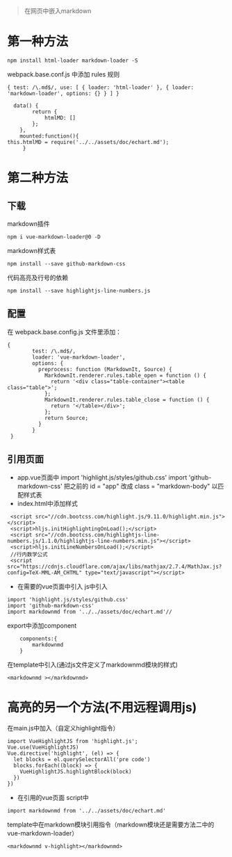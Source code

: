 >在网页中嵌入markdown
# 第一种方法
```
npm install html-loader markdown-loader -S
```
webpack.base.conf.js 中添加 rules 规则
```
{ test: /\.md$/, use: [ { loader: 'html-loader' }, { loader: 'markdown-loader', options: {} } ] }
```
```
  data() {
        return {
            htmlMD: []
        };
    },
    mounted:function(){
this.htmlMD = require('../../assets/doc/echart.md');
     }

```
# 第二种方法
## 下载
markdown插件
```
npm i vue-markdown-loader@0 -D

```
markdown样式表
```
npm install --save github-markdown-css 

```
代码高亮及行号的依赖
```
npm install --save highlightjs-line-numbers.js

```
## 配置
在 webpack.base.config.js 文件里添加：
```
{
        test: /\.md$/,
        loader: 'vue-markdown-loader',
        options: {
          preprocess: function (MarkdownIt, Source) {
            MarkdownIt.renderer.rules.table_open = function () {
              return '<div class="table-container"><table class="table">';
            };
            MarkdownIt.renderer.rules.table_close = function () {
              return '</table></div>';
            };
            return Source;
          }
        }
 }

```
## 引用页面
* app.vue页面中
import 'highlight.js/styles/github.css'
import 'github-markdown-css'
把之前的 id = "app" 改成 class = "markdown-body" 以匹配样式表
* index.html中添加样式
```
 <script src="//cdn.bootcss.com/highlight.js/9.11.0/highlight.min.js"></script>
 <script>hljs.initHighlightingOnLoad();</script>
 <script src="//cdn.bootcss.com/highlightjs-line-numbers.js/1.1.0/highlightjs-line-numbers.min.js"></script>
 <script>hljs.initLineNumbersOnLoad();</script>
 //行内数学公式
 <script src="https://cdnjs.cloudflare.com/ajax/libs/mathjax/2.7.4/MathJax.js?config=TeX-MML-AM_CHTML" type="text/javascript"></script>
```
* 在需要的vue页面中引入
js中引入
```
import 'highlight.js/styles/github.css'
import 'github-markdown-css'
import markdownmd from '../../assets/doc/echart.md'//

```
export中添加component
```
    components:{
        markdownmd
    }
```
在template中引入(通过js文件定义了markdownmd模块的样式)
```
<markdownmd ></markdownmd>
```

# 高亮的另一个方法(不用远程调用js)
在main.js中加入（自定义highlight指令）
```
import VueHighlightJS from 'highlight.js';
Vue.use(VueHighlightJS)
Vue.directive('highlight', (el) => {
  let blocks = el.querySelectorAll('pre code')
  blocks.forEach((block) => {
    VueHighlightJS.highlightBlock(block)
  })
})
```
* 在引用的vue页面
script中
```
import markdownmd from '../../assets/doc/echart.md'
```
template中在markdown模块引用指令（markdown模块还是需要方法二中的vue-markdown-loader）
```
<markdownmd v-highlight></markdownmd>
```
